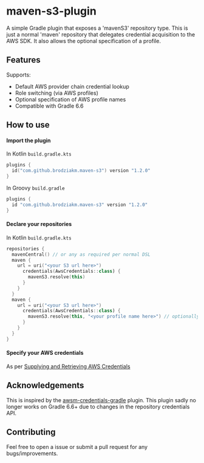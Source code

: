# maven-s3-plugin

A simple Gradle plugin that exposes a 'mavenS3' repository type. This is just a normal 'maven' repository that
delegates credential acquisition to the AWS SDK. It also allows the optional specification of a profile.

## Features

Supports:
* Default AWS provider chain credential lookup
* Role switching (via AWS profiles)
* Optional specification of AWS profile names
* Compatible with Gradle 6.6
  
## How to use

#### Import the plugin

In Kotlin `build.gradle.kts`

```kotlin
plugins {
  id("com.github.brodziakm.maven-s3") version "1.2.0"
}
```

In Groovy `build.gradle`

```groovy
plugins {
  id "com.github.brodziakm.maven-s3" version "1.2.0"
}
```

#### Declare your repositories

In Kotlin `build.gradle.kts`

```kotlin
repositories {
  mavenCentral() // or any as required per normal DSL
  maven {
    url = uri("<your S3 url here>")
      credentials(AwsCredentials::class) {
        mavenS3.resolve(this)
      }
    }
  }
  maven {
    url = uri("<your S3 url here>")
      credentials(AwsCredentials::class) {
        mavenS3.resolve(this, "<your profile name here>") // optionally specify a profile name
      }
    }
  }
}
```

#### Specify your AWS credentials

As per [Supplying and Retrieving AWS Credentials](https://docs.aws.amazon.com/sdk-for-java/v2/developer-guide/credentials.html)



## Acknowledgements

This is inspired by the [awsm-credentials-gradle](https://github.com/itsallcode/awsm-credentials-gradle) plugin. This
plugin sadly no longer works on Gradle 6.6+ due to changes in the repository credentials API. 

## Contributing

Feel free to open a issue or submit a pull request for any bugs/improvements.
